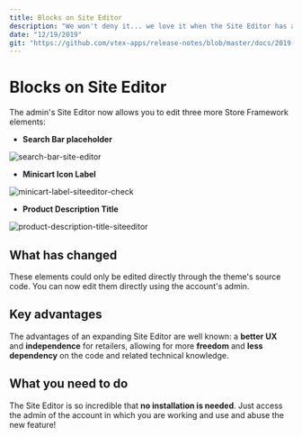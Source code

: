 ```yaml
---
title: Blocks on Site Editor
description: "We won't deny it... we love it when the Site Editor has a new release. This one's amazing: three more of your store's elements can be edited using the Site Editor's admin: Search Bar placeholder, Minicart Icon Label and Product Description title!"
date: "12/19/2019"
git: "https://github.com/vtex-apps/release-notes/blob/master/docs/2019-week-47-48-49-50-51/blocks-on-site-editor.md"
---
```


# Blocks on Site Editor

The admin's Site Editor now allows you to edit three more Store Framework elements:

- **Search Bar placeholder**

![search-bar-site-editor](https://user-images.githubusercontent.com/52087100/71176566-e13bbe00-2248-11ea-8dd6-aa157b1ce887.png)

- **Minicart Icon Label**

![minicart-label-siteeditor-check](https://user-images.githubusercontent.com/52087100/71176658-18aa6a80-2249-11ea-8e48-795cc3f670b6.png)

- **Product Description Title**

![product-description-title-siteeditor](https://user-images.githubusercontent.com/52087100/71176568-e26ceb00-2248-11ea-84e2-a63313d0538e.png)

## What has changed

These elements could only be edited directly through the theme's source code. You can now edit them directly using the account's admin. 

## Key advantages

The advantages of an expanding Site Editor are well known: a **better UX** and **independence** for retailers, allowing for more **freedom** and **less dependency** on the code and related technical knowledge.

## What you need to do

The Site Editor is so incredible that **no installation is needed**. Just access the admin of the account in which you are working and use and abuse the new feature! 
